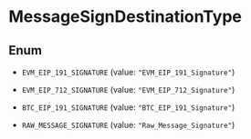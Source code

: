 

# MessageSignDestinationType

## Enum


* `EVM_EIP_191_SIGNATURE` (value: `"EVM_EIP_191_Signature"`)

* `EVM_EIP_712_SIGNATURE` (value: `"EVM_EIP_712_Signature"`)

* `BTC_EIP_191_SIGNATURE` (value: `"BTC_EIP_191_Signature"`)

* `RAW_MESSAGE_SIGNATURE` (value: `"Raw_Message_Signature"`)



